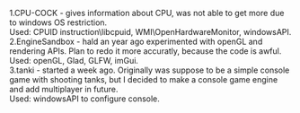 1.CPU-COCK - gives information about CPU, was not able to get more due to windows OS restriction.<br>
Used: CPUID instruction\libcpuid, WMI\OpenHardwareMonitor, windowsAPI.<br>
2.EngineSandbox - hald an year ago experimented with openGL and rendering APIs. Plan to redo it more accuratly, because the code is awful.<br>
Used: openGL, Glad, GLFW, imGui.<br>
3.tanki - started a week ago. Originally was suppose to be a simple console game with shooting tanks, but I decided to make a console game engine and add multiplayer in future. <br>
Used: windowsAPI to configure console. <br>
